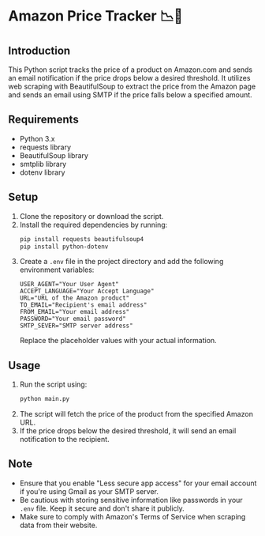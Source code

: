 # Amazon Price Tracker 📉🔎

## Introduction
This Python script tracks the price of a product on Amazon.com and sends an email notification if the price drops below a desired threshold. It utilizes web scraping with BeautifulSoup to extract the price from the Amazon page and sends an email using SMTP if the price falls below a specified amount.

## Requirements
- Python 3.x
- requests library
- BeautifulSoup library
- smtplib library
- dotenv library

## Setup
1. Clone the repository or download the script.
2. Install the required dependencies by running:
    ```bash
    pip install requests beautifulsoup4
    pip install python-dotenv
    ```
3. Create a `.env` file in the project directory and add the following environment variables:
    ```
    USER_AGENT="Your User Agent"
    ACCEPT_LANGUAGE="Your Accept Language"
    URL="URL of the Amazon product"
    TO_EMAIL="Recipient's email address"
    FROM_EMAIL="Your email address"
    PASSWORD="Your email password"
    SMTP_SEVER="SMTP server address"
    ```
    Replace the placeholder values with your actual information.

## Usage
1. Run the script using:
    ```bash
    python main.py
    ```
2. The script will fetch the price of the product from the specified Amazon URL.
3. If the price drops below the desired threshold, it will send an email notification to the recipient.

## Note
- Ensure that you enable "Less secure app access" for your email account if you're using Gmail as your SMTP server.
- Be cautious with storing sensitive information like passwords in your `.env` file. Keep it secure and don't share it publicly.
- Make sure to comply with Amazon's Terms of Service when scraping data from their website.

